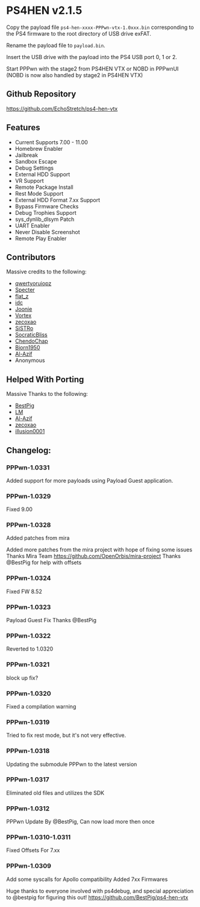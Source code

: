 # PS4HEN v2.1.5

Copy the payload file `ps4-hen-xxxx-PPPwn-vtx-1.0xxx.bin` corresponding to the PS4 firmware to the root directory of USB drive exFAT.

Rename the payload file to `payload.bin`.

Insert the USB drive with the payload into the PS4 USB port 0, 1 or 2.

Start PPPwn with the stage2 from PS4HEN VTX or NOBD in PPPwnUI (NOBD is now also handled by stage2 in PS4HEN VTX)

## Github Repository
https://github.com/EchoStretch/ps4-hen-vtx

## Features
- Current Supports 7.00 - 11.00
- Homebrew Enabler
- Jailbreak
- Sandbox Escape
- Debug Settings
- External HDD Support
- VR Support
- Remote Package Install
- Rest Mode Support
- External HDD Format 7.xx Support
- Bypass Firmware Checks
- Debug Trophies Support
- sys_dynlib_dlsym Patch
- UART Enabler
- Never Disable Screenshot
- Remote Play Enabler

## Contributors
Massive credits to the following:
- [qwertyoruiopz](https://twitter.com/qwertyoruiopz)
- [Specter](https://twitter.com/SpecterDev) 
- [flat_z](https://twitter.com/flat_z)
- [idc](https://twitter.com/3226_2143)
- [Joonie](https://github.com/Joonie86/)
- [Vortex](https://github.com/xvortex)
- [zecoxao](https://twitter.com/notzecoxao)
- [SiSTRo](https://github.com/SiSTR0)
- [SocraticBliss](https://twitter.com/SocraticBliss)
- [ChendoChap](https://github.com/ChendoChap)
- [Biorn1950](https://github.com/Biorn1950)
- [Al-Azif](https://github.com/Al-Azif)
- Anonymous

## Helped With Porting
Massive Thanks to the following:
- [BestPig](https://twitter.com/BestPig)
- [LM](https://twitter.com/LightningMods)
- [Al-Azif](https://github.com/Al-Azif)
- [zecoxao](https://twitter.com/notzecoxao)
- [illusion0001](https://twitter.com/illusion0002)

## Changelog:

### PPPwn-1.0331
Added support for more payloads using Payload Guest application.

### PPPwn-1.0329
Fixed 9.00

### PPPwn-1.0328
Added patches from mira

Added more patches from the mira project with hope of fixing some issues
Thanks Mira Team
https://github.com/OpenOrbis/mira-project
Thanks @BestPig for help with offsets

### PPPwn-1.0324
Fixed FW 8.52

### PPPwn-1.0323
Payload Guest Fix Thanks @BestPig

### PPPwn-1.0322
Reverted to 1.0320

### PPPwn-1.0321
block up fix?

### PPPwn-1.0320
Fixed a compilation warning

### PPPwn-1.0319
Tried to fix rest mode, but it's not very effective.

### PPPwn-1.0318
Updating the submodule PPPwn to the latest version

### PPPwn-1.0317
Eliminated old files and utilizes the SDK

### PPPwn-1.0312
PPPwn Update By @BestPig, Can now load more then once

### PPPwn-1.0310-1.0311
Fixed Offsets For 7.xx

### PPPwn-1.0309
Add some syscalls for Apollo compatibility
Added 7xx Firmwares

Huge thanks to everyone involved with ps4debug, and special appreciation to @bestpig for figuring this out!
https://github.com/BestPig/ps4-hen-vtx
